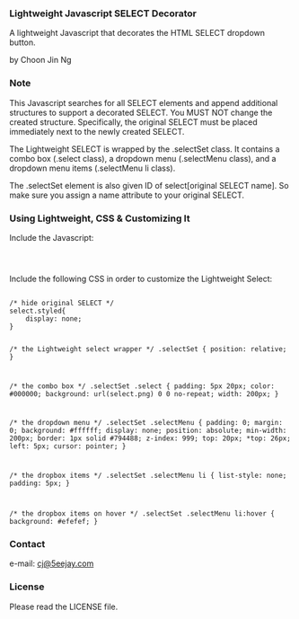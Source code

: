 ### Lightweight Javascript SELECT Decorator

A lightweight Javascript that decorates the HTML SELECT dropdown button.

by Choon Jin Ng

### Note

This Javascript searches for all SELECT elements and append additional structures to support a decorated SELECT.
You MUST NOT change the created structure. Specifically, the original SELECT must be placed immediately next to the newly created SELECT.

The Lightweight SELECT is wrapped by the .selectSet class. It contains a combo box (.select class), a dropdown menu (.selectMenu class), and a dropdown menu items (.selectMenu li class).

The .selectSet element is also given ID of select[original SELECT name]. So make sure you assign a name attribute to your original SELECT.

### Using Lightweight, CSS & Customizing It

Include the Javascript:

<code>
<script type="text/javascript" src="lightweightSelect.js"></script>
</code>

Include the following CSS in order to customize the Lightweight Select:

<code>
/* hide original SELECT */
select.styled{
	display: none;
}

/* the Lightweight select wrapper */
.selectSet {
    position: relative;
}

/* the combo box */
.selectSet .select {
	padding: 5px 20px;
    color: #000000;
    background: url(select.png) 0 0 no-repeat;
    width: 200px;
}

/* the dropdown menu */
.selectSet .selectMenu {
    padding: 0;
    margin: 0;
    background: #ffffff;
    display: none;
    position: absolute;
    min-width: 200px;
    border: 1px solid #794488;
    z-index: 999;
    top: 20px;
    *top: 26px;
    left: 5px;
    cursor: pointer;
}

/* the dropbox items */
.selectSet .selectMenu li {
    list-style: none;
    padding: 5px; 
}

/* the dropbox items on hover */
.selectSet .selectMenu li:hover {
	background: #efefef;
}
</code>

### Contact

e-mail: cj@5eejay.com

### License

Please read the LICENSE file.